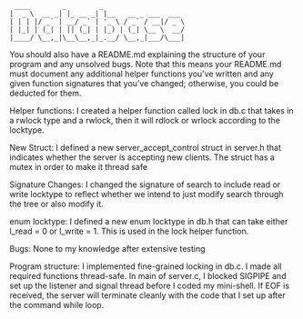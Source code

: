 ```
 ____        _        _
|  _ \  __ _| |_ __ _| |__   __ _ ___  ___
| | | |/ _` | __/ _` | '_ \ / _` / __|/ _ \
| |_| | (_| | || (_| | |_) | (_| \__ \  __/
|____/ \__,_|\__\__,_|_.__/ \__,_|___/\___|
```

You should also have a README.md explaining the structure of your program and any unsolved bugs. Note that this means your 
README.md must document any additional helper functions you’ve written and any given function signatures that you’ve changed; 
otherwise, you could be deducted for them.

Helper functions: I created a helper function called lock in db.c that takes in a rwlock type and a rwlock, then it 
                  will rdlock or wrlock according to the locktype.

New Struct: I defined a new server_accept_control struct in server.h that indicates whether the server is accepting new clients.
            The struct has a mutex in order to make it thread safe

Signature Changes: I changed the signature of search to include read or write locktype to reflect whether we intend to
                   just modify search through the tree or also modify it.

enum locktype: I defined a new enum locktype in db.h that can take either l_read = 0 or l_write = 1. This is used in
               the lock helper function.

Bugs: None to my knowledge after extensive testing

Program structure: I implemented fine-grained locking in db.c. I made all required functions thread-safe. In main of 
server.c, I blocked SIGPIPE and set up the listener and signal thread before I coded my mini-shell. If EOF is received, 
the server will terminate cleanly with the code that I set up after the command while loop.